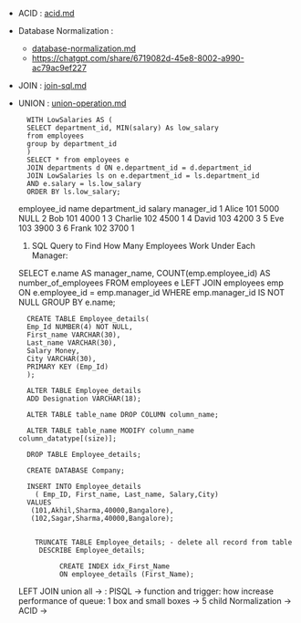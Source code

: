 - ACID : [acid.md](acid.md)
- Database Normalization : 
    - [database-normalization.md](database-normalization.md)
    - https://chatgpt.com/share/6719082d-45e8-8002-a990-ac79ac9ef227

- JOIN : [join-sql.md](join-sql.md)
- UNION : [union-operation.md](union-operation.md)

        WITH LowSalaries AS (
        SELECT department_id, MIN(salary) As low_salary
        from employees
        group by department_id
        )  
        SELECT * from employees e
        JOIN departments d ON e.department_id = d.department_id
        JOIN LowSalaries ls on e.department_id = ls.department_id
        AND e.salary = ls.low_salary
        ORDER BY ls.low_salary;


    employee_id	name	department_id	salary	manager_id
    1	       Alice	101	            5000	NULL
    2	       Bob	    101	            4000	1
    3	       Charlie	102	            4500	1
    4	       David	103	            4200	3
    5	       Eve	    103	            3900	3
    6	       Frank	102	            3700	1

    1. SQL Query to Find How Many Employees Work Under Each Manager:

    SELECT 
        e.name AS manager_name,
        COUNT(emp.employee_id) AS number_of_employees
    FROM
        employees e
    LEFT JOIN
        employees emp ON e.employee_id = emp.manager_id
    WHERE
        emp.manager_id IS NOT NULL
    GROUP BY
        e.name;


        CREATE TABLE Employee_details(  
        Emp_Id NUMBER(4) NOT NULL,  
        First_name VARCHAR(30),  
        Last_name VARCHAR(30),  
        Salary Money,  
        City VARCHAR(30),  
        PRIMARY KEY (Emp_Id)  
        );
        
        ALTER TABLE Employee_details   
        ADD Designation VARCHAR(18);  

        ALTER TABLE table_name DROP COLUMN column_name;  

        ALTER TABLE table_name MODIFY column_name column_datatype[(size)];  
      
        DROP TABLE Employee_details;   

        CREATE DATABASE Company;  

        INSERT INTO Employee_details 
          ( Emp_ID, First_name, Last_name, Salary,City)  
        VALUES
         (101,Akhil,Sharma,40000,Bangalore),
         (102,Sagar,Sharma,40000,Bangalore);  


          TRUNCATE TABLE Employee_details; - delete all record from table
           DESCRIBE Employee_details; 
                
                CREATE INDEX idx_First_Name  
                ON employee_details (First_Name);

    LEFT JOIN  union all -> :
    PlSQL -> function and trigger:
    how increase performance of queue:
    1 box and small boxes -> 5 child 
    Normalization ->
    ACID ->




    


